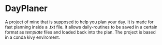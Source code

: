 # DayPlaner

A project of mine that is supposed to help you plan your day.
It is made for fast planning inside a .txt file.
It allows daily-routines to be saved in a certain format as *template* files and loaded back into the plan.
The project is based in a conda kivy enviroment. 
